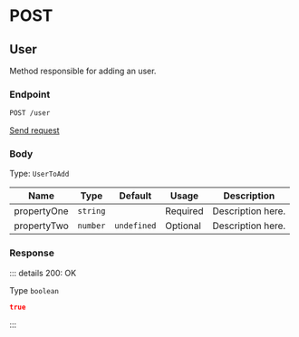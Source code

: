 # POST

## User

Method responsible for adding an user.

### Endpoint

```sh
POST /user
```

[Send request](https://hopp.sh/r/ikyHoc3Ey7wq '/user')

### Body

Type: `UserToAdd`

| Name        | Type     | Default     | Usage    | Description       |
| ----------- | -------- | ----------- | -------- | ----------------- |
| propertyOne | `string` |             | Required | Description here. |
| propertyTwo | `number` | `undefined` | Optional | Description here. |

### Response

::: details 200: OK

Type `boolean`

```json
true
```

:::
